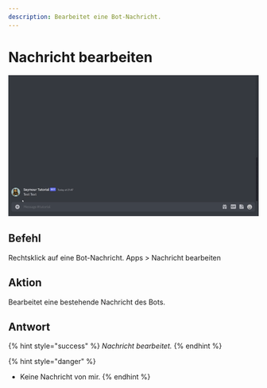 ```yaml
---
description: Bearbeitet eine Bot-Nachricht.
---
```


# Nachricht bearbeiten

![](<../../.gitbook/assets/Seymour-Edit-Message (1).gif>)

## Befehl

Rechtsklick auf eine Bot-Nachricht. Apps > Nachricht bearbeiten

## Aktion

Bearbeitet eine bestehende Nachricht des Bots.

## Antwort

{% hint style="success" %}
_Nachricht bearbeitet._
{% endhint %}

{% hint style="danger" %}
* Keine Nachricht von mir.
{% endhint %}
